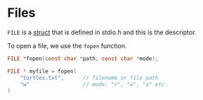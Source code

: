 # Files

`FILE` is a [struct](./structures.md) that is defined in stdio.h and this is the descriptor.

To open a file, we use the `fopen` function.

```c
FILE *fopen(const char *path, const char *mode);

FILE * myfile = fopen(
    "turtles.txt",      // filename or file path
    "w"                 // mode: "r", "w", "a" etc.
)
```
